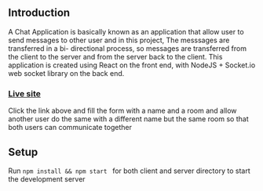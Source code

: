 ## Introduction
A Chat Application is basically known as an application that allow user to send messages to other user and in this project, The messsages are transferred in a bi- directional process, so messages are transferred from the client to the server and from the server back to the client. This application is created using React on the front end, with NodeJS + Socket.io web socket library on the back end.

### [Live site](https://62664236be3a43461d7f44f9--the-awesome-chukwunonso-site-d6024.netlify.app/)
Click the link above and fill the form with a name and a room and allow another user do the same with a different name but the same room so that both users can communicate together
<!--![image](link) -->

## Setup
Run <code>npm install && npm start </code> for both client and server directory to start the development server

